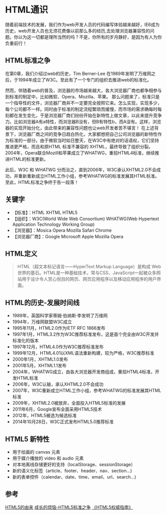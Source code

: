 # HTML通识
随着前端技术的发展，我们作为web开发人员的代码编写体验越来越好，IE6成为历史，web开发人员也无须花费像以前那么多的经历,去处理浏览器兼容性的问题。你以为这一切都是理所当然的吗？不是，你所有的岁月静好，是因为有人为你负重前行！

## HTML标准之争
在第0章，我们介绍过web的历史，Tim Berner-Lee 在1989年发明了万维网之后，于1994年成立了W3C。至此有了一个专门的组织去推进web的标准化。

然而，伴随着web的普及，浏览器的市场越来越大，各大浏览器厂商也都争相参与到标准的制定中，比如微软、Opera、Mozilla、苹果。
那么问题来了，标准只是一个指导性的文件，浏览器厂商并不一定要完全按照它来。怎么实现，实现多少，每个公司都不一样。同时由于标准的制定流程繁琐而缓慢，而市场的需求确每时每刻都在发生变化，于是浏览器厂商们纷纷开始在新特性上做文章，以此来提升竞争力。比如浏览器A有a特性，而浏览器B没有，但B有特性b，而A没有。这样，浏览器的实现开始分化，由此带来的兼容性问题也让web开发者苦不堪言！
在上述背景下，浏览器厂商之间的竞争日趋白热化，大家都想把自己公司浏览器的新特性作为标准的一部分。由于微软当时如日整天，在W3C中有绝对的话语权，它们坚持推进更严格，而且和原HTML 标准不兼容的 XHTML，最终导致了组织分裂。2004年，Opera联合Mozill和苹果成立了WHATWG，重拾HTML4标准，继续推进HTML的标准更新。

此后，W3C 和 WHATWG 分而治之，直到2006年，W3C承认XHTML2.0不会成功，并重新重新成立HTML工作小组，参考WHATWG的标准发展其HTML标准。
至此，HTML标准之争终于告一段落！

## 关键字
* 【标准】：HTML XHTML HTML5
* 【组织】：W3C(World Wide Web Consortium) WHATWG(Web Hypertext Application Technology Working Group)
* 【浏览器】：Mosica Opera Mozilla Safari Chrome
* 【浏览器厂商】：Google Microsoft Apple Mozilla Opera

## HTML定义
> HTML（超文本标记语言——HyperText Markup Language）是构成 Web 世界的基石。HTML是一种基础技术，常与CSS、JavaScript一起被众多网站用于设计令人赏心悦目的网页、网页应用程序以及移动应用程序的用户界面。

## HTML的历史-发展时间线
* 1989年，英国科学家蒂姆·伯纳斯·李发明了万维网
* 1994年，万维网联盟W3C成立
* 1995年11月，HTML2.0作为IETF RFC 1866发布
* 1997年1月，HTML3.2作为W3C推荐标准发布，这是首个完全由W3C开发并标准化的版本
* 1997年12月，HTML4.0作为W3C推荐标准发布
* 1999年12月，HTML4.01以XML语法重新构建，较为严格，W3C推荐标准
* 2000年1月，XHTML1.0发布
* 2001年5月，XHTML1.1发布
* 2004年，WHATWG成立，由各大浏览器开发商组成，重拾HTML4标准，开发HTML标准
* 2006年，W3C认输，承认XHTML2.0不会成功
* 2007年，W3C重新成立HTML工作小组，参考WHATWG的标准发展其HTML标准
* 2009年，XHTML2.0被放弃，全面投入HTML5标准的发展
* 2011年6月，Google宣布全面采用HTML5技术
* 2012年，HTML5被选为候选标准
* 2014年10月28日，W3C正式发布HTML5.0推荐标准

## HTML5 新特性
* 用于绘画的 canvas 元素
* 用于媒介播放的 video 和 audio 元素
* 对本地离线存储更好的支持（localStorage、sessionStorage）
* 新的语义化标签（article、footer、header、nav、section...)
* 新的表单控件（calendar、date、time、email、url、search...)

## 参考
[HTML5的由来](https://shawphy.com/2011/01/how-do-html5-birth.html)
[成长的烦恼-HTML5标准之争](https://www.ibm.com/developerworks/community/forums/html/topic?id=aa0da43d-32cc-446d-b05d-3f5ea8ca23cc)
[《HTML5权威指南》](https://book.douban.com/reading/29649218/)

